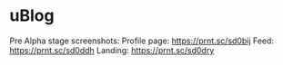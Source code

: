 # uBlog
Pre Alpha stage
screenshots:
Profile page:
https://prnt.sc/sd0bij
Feed:
https://prnt.sc/sd0ddh
Landing: 
https://prnt.sc/sd0dry
